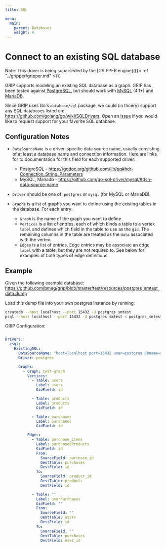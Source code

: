 ```yaml
---
title: SQL

menu:
  main:
    parent: Databases
    weight: 4
---
```


# Connect to an existing SQL database

Note: This driver is being superseded by the [GRIPPER engine]({{< ref "../gripper/gripper.md" >}})

GRIP supports modeling an existing SQL database as a graph. GRIP has been tested against [PostgreSQL][psql], but should  work with
[MySQL][sql] (4.1+) and [MariaDB][maria].

Since GRIP uses Go's `database/sql` package, we could (in thoery) support any SQL databases listed on:
https://github.com/golang/go/wiki/SQLDrivers. Open an [issue](https://github.com/bmeg/grip/issues/new) if you
would like to request support for your favorite SQL database.

## Configuration Notes

* `DataSourceName` is a driver-specific data source name, usually consisting of at least a database name and connection information. Here are links for
to documentation for this field for each supported driver:

  * PostgreSQL - https://godoc.org/github.com/lib/pq#hdr-Connection_String_Parameters
  * MySQL, Mariadb - https://github.com/go-sql-driver/mysql/#dsn-data-source-name

* `Driver` should be one of: `postgres` or `mysql` (for MySQL or MariaDB).

* `Graphs` is a list of graphs you want to define using the existing tables in the database. For each entry:

  * `Graph` is the name of the graph you want to define
  * `Vertices` is a list of entries, each of which binds a table to a vertex `label` and defines which field in the table to use as the `gid`.
  The remaining columns in the table are treated as the `data` associated with the vertex.
  * `Edges` is a list of entries. Edge entries may be associate an edge `label` with a table, but they are not required to.
  See below for examples of both types of edge definitions.

## Example

Given the following example database: https://github.com/bmeg/grip/blob/master/test/resources/postgres_smtest_data.dump

Load this dump file into your own postgres instance by running:

```bash
createdb --host localhost --port 15432 -U postgres smtest
psql --host localhost --port 15432 -U postgres smtest < postgres_smtest_data.dump
```

GRIP Configuration:

```yaml

Drivers:
  esql:
    ExistingSQL:
      DataSourceName: "host=localhost port=15432 user=postgres dbname=smtest sslmode=disable"
      Driver: postgres

      Graphs:
        - Graph: test-graph
          Vertices:
            - Table: users
              Label: users
              GidField: id

            - Table: products
              Label: products
              GidField: id

            - Table: purchases
              Label: purchases
              GidField: id

          Edges:
            - Table: purchase_items
              Label: purchasedProducts
              GidField: id
              From:
                SourceField: purchase_id
                DestTable: purchases
                DestField: id
              To:
                SourceField: product_id
                DestTable: products
                DestField: id

            - Table: ""
              Label: userPurchases          
              GidField: ""
              From:
                SourceField: ""
                DestTable: users
                DestField: id
              To:
                SourceField: ""
                DestTable: purchases
                DestField: user_id
```

[psql]: https://www.postgresql.org/
[sql]: https://www.mysql.com/
[maria]: https://mariadb.org/
